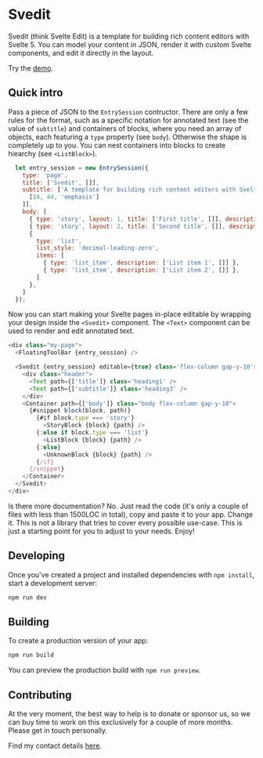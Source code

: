 # Svedit

Svedit (think Svelte Edit) is a template for building rich content editors with Svelte 5. You can model your content in JSON, render it with custom Svelte components, and edit it directly in the layout.

Try the [demo](https://svedit.vercel.app).

## Quick intro

Pass a piece of JSON to the `EntrySession` contructor. There are only a few rules for the format, such as a specific notation for annotated text (see the value of `subtitle`) and containers of blocks, where you need an array of objects, each featuring a `type` property (see `body`). Otherwise the shape is completely up to you. You can nest containers into blocks to create hiearchy (see `<ListBlock>`).

```js
  let entry_session = new EntrySession({
    type: 'page',
    title: ['Svedit', []],
    subtitle: ['A template for building rich content editors with Svelte 5', [
      [24, 44, 'emphasis']
    ]],
    body: [
      { type: 'story', layout: 1, title: ['First title', []], description: ['First description', []] },
      { type: 'story', layout: 2, title: ['Second title', []], description: ['Second description', []] },
      {
        type: 'list',
        list_style: 'decimal-leading-zero',
        items: [
          { type: 'list_item', description: ['List item 1', []] },
          { type: 'list_item', description: ['List item 2', []] },
        ]
      },
    ]
  });
```

Now you can start making your Svelte pages in-place editable by wrapping your design inside the `<Svedit>` component. The `<Text>` component can be used to render and edit annotated text.

```js
<div class="my-page">
  <FloatingToolBar {entry_session} />

  <Svedit {entry_session} editable={true} class='flex-column gap-y-10'>
    <div class="header">
      <Text path={['title']} class='heading1' />
      <Text path={['subtitle']} class='heading3' />
    </div>
    <Container path={['body']} class="body flex-column gap-y-10">
      {#snippet block(block, path)}
        {#if block.type === 'story'}
          <StoryBlock {block} {path} />
        {:else if block.type === 'list'}
          <ListBlock {block} {path} />
        {:else}
          <UnknownBlock {block} {path} />
        {/if}
      {/snippet}
    </Container>
  </Svedit>
</div>
```

Is there more documentation? No. Just read the code (it's only a couple of files with less than 1500LOC in total), copy and paste it to your app. Change it. This is not a library that tries to cover every possible use-case. This is just a starting point for you to adjust to your needs. Enjoy!

## Developing

Once you've created a project and installed dependencies with `npm install`, start a development server:

```bash
npm run dev
```

## Building

To create a production version of your app:

```bash
npm run build
```

You can preview the production build with `npm run preview`.

## Contributing

At the very moment, the best way to help is to donate or sponsor us, so we can buy time to work on this exclusively for a couple of more months. Please get in touch personally.

Find my contact details [here](https://editable.website).